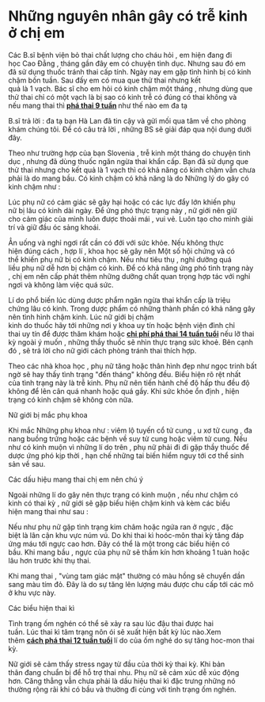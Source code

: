 # Những nguyên nhân gây có trễ kinh ở chị em
<p>Các&nbsp;B.sĩ&nbsp;bệnh viện&nbsp;bỏ thai&nbsp;chất lượng&nbsp;cho cháu hỏi , em hiện đang đi học&nbsp;Cao Đẳng&nbsp;, tháng&nbsp;gần đây&nbsp;em có&nbsp;chuyện tình dục. Nhưng&nbsp;sau đó&nbsp;em đã&nbsp;sử dụng&nbsp;thuốc&nbsp;tránh thai&nbsp;cấp tính.&nbsp;Ngày nay&nbsp;em gặp&nbsp;tình hình&nbsp;bị&nbsp;có kinh chậm&nbsp;bốn tuần.&nbsp;Sau đấy&nbsp;em có mua que thử thai nhưng&nbsp;kết quả&nbsp;là&nbsp;1&nbsp;vạch.&nbsp;Bác sĩ&nbsp;cho em hỏi&nbsp;có kinh chậm&nbsp;một tháng&nbsp;, nhưng&nbsp;dùng&nbsp;que thử thai chỉ có&nbsp;một&nbsp;vạch&nbsp;là bị sao&nbsp;có kinh trễ&nbsp;có đúng&nbsp;có thai&nbsp;không và nếu&nbsp;mang thai&nbsp;thì&nbsp;<strong><a href="http://phongkhamphathaihcm.com/cach-pha-thai-9-tuan-tuoi-an-toan-nhat-hien-nay-123.html">phá thai 9 tuần</a>&nbsp;</strong>như thế nào&nbsp;em&nbsp;đa tạ</p>

<p>B.sĩ&nbsp;trả lời&nbsp;:&nbsp;đa tạ&nbsp;bạn&nbsp;Hà Lan&nbsp;đã&nbsp;tin cậy&nbsp;và gửi&nbsp;mối qua tâm&nbsp;về cho&nbsp;phòng khám&nbsp;chúng tôi. Để có câu&nbsp;trả lời&nbsp;,&nbsp;những&nbsp;BS&nbsp;sẽ&nbsp;giải đáp&nbsp;qua nội dung&nbsp;dưới đây.</p>

<p>Theo như&nbsp;trường hợp&nbsp;của bạn&nbsp;Slovenia&nbsp;,&nbsp;trễ kinh&nbsp;một tháng&nbsp;do&nbsp;chuyện tình dục&nbsp;, nhưng đã&nbsp;dùng&nbsp;thuốc&nbsp;ngăn ngừa thai&nbsp;khẩn cấp. Bạn đã&nbsp;sử dụng&nbsp;que thử thai nhưng cho&nbsp;kết quả&nbsp;là&nbsp;1&nbsp;vạch thì&nbsp;có khả năng&nbsp;có kinh chậm&nbsp;vẫn chưa phải&nbsp;là do&nbsp;mang bầu.&nbsp;Có kinh chậm&nbsp;có khả năng&nbsp;là do&nbsp;Những&nbsp;lý do&nbsp;gây&nbsp;có kinh chậm&nbsp;như :</p>

<p>Lúc&nbsp;phụ nữ&nbsp;có&nbsp;cảm giác&nbsp;sẽ gây hại&nbsp;hoặc có&nbsp;các&nbsp;lực đẩy&nbsp;lớn&nbsp;khiến&nbsp;phụ nữ&nbsp;bị&nbsp;lâu có kinh&nbsp;dài ngày. Để&nbsp;ứng phó&nbsp;thực trạng&nbsp;này ,&nbsp;nữ giới&nbsp;nên&nbsp;giữ cho&nbsp;cảm giác&nbsp;của mình luôn được&nbsp;thoải mái&nbsp;,&nbsp;vui vẻ. Luôn tạo&nbsp;cho mình&nbsp;giải trí&nbsp;và giữ đầu óc&nbsp;sảng khoái.</p>

<p>Ẳn uống và&nbsp;nghỉ ngơi&nbsp;rất&nbsp;cần có&nbsp;đới với&nbsp;sức khỏe. Nếu không&nbsp;thực hiện&nbsp;đúng&nbsp;cách&nbsp;,&nbsp;hợp lí&nbsp;, khoa học sẽ&nbsp;gây nên&nbsp;Một số&nbsp;hội chứng&nbsp;và&nbsp;có thể&nbsp;khiến&nbsp;phụ nữ&nbsp;bị&nbsp;có kinh chậm. Nếu như&nbsp;tiêu thụ&nbsp;,&nbsp;nghỉ dưỡng&nbsp;quá liều&nbsp;phụ nữ&nbsp;dễ hơn&nbsp;bị&nbsp;chậm có kinh. Để&nbsp;có khả năng&nbsp;ứng phó&nbsp;tình trạng&nbsp;này ,&nbsp;chị em&nbsp;nên&nbsp;cấp phát&nbsp;thêm&nbsp;những&nbsp;dưỡng chất&nbsp;quan trọng&nbsp;hợp tác&nbsp;với&nbsp;nghỉ ngơi&nbsp;và không&nbsp;làm việc&nbsp;quá sức.</p>

<p>Lí do&nbsp;phổ biến&nbsp;lúc&nbsp;dùng&nbsp;dược phẩm&nbsp;ngăn ngừa thai&nbsp;khẩn cấp&nbsp;là&nbsp;triệu chứng&nbsp;lâu có kinh. Trong&nbsp;dược phẩm&nbsp;có&nbsp;những&nbsp;thành phần&nbsp;có khả năng&nbsp;gây nên&nbsp;tình hình&nbsp;chậm kinh.&nbsp;Lúc&nbsp;nữ giới&nbsp;bị&nbsp;chậm kinh&nbsp;do&nbsp;thuốc&nbsp;hãy&nbsp;tới&nbsp;những&nbsp;nơi&nbsp;y khoa&nbsp;uy tín&nbsp;hoặc&nbsp;bệnh viện&nbsp;đình chỉ thai&nbsp;uy tín&nbsp;để được&nbsp;thăm khám&nbsp;hoặc&nbsp;<strong><a href="http://phongkhamphathaihcm.com/thai-14-tuan-tuoi-co-pha-duoc-khong-va-bang-cach-nao-122.html">chi phí phá thai 14 tuần tuổi</a>&nbsp;</strong>nếu lỡ&nbsp;thai kỳ&nbsp;ngoài&nbsp;ý muốn&nbsp;,&nbsp;những&nbsp;thầy thuốc&nbsp;sẽ&nbsp;nhìn&nbsp;thực trạng&nbsp;sức khoẻ.&nbsp;Bên cạnh đó&nbsp;, sẽ&nbsp;trả lời&nbsp;cho&nbsp;nữ giới&nbsp;cách&nbsp;phòng&nbsp;tránh thai&nbsp;thích hợp.</p>

<p>Theo&nbsp;các&nbsp;nhà khoa học&nbsp;,&nbsp;phụ nữ&nbsp;tăng hoặc&nbsp;thân hình đẹp như ngọc trinh&nbsp;bất ngờ&nbsp;sẽ&nbsp;hay thấy&nbsp;tình trạng&nbsp;&quot;đến tháng&quot;&nbsp;không đều.&nbsp;Biểu hiện&nbsp;rõ rệt nhất của&nbsp;tình trạng&nbsp;này là&nbsp;trễ kinh.&nbsp;Phụ nữ&nbsp;nên&nbsp;tiến hành&nbsp;chế độ&nbsp;hấp thu&nbsp;đều độ không để&nbsp;lên cân&nbsp;quá nhanh hoặc quá gầy.&nbsp;Khi&nbsp;sức khỏe&nbsp;ổn định ,&nbsp;hiện trạng&nbsp;có kinh chậm&nbsp;sẽ không còn nữa.</p>

<p>Nữ giới&nbsp;bị mắc&nbsp;phụ khoa</p>

<p>Khi&nbsp;mắc&nbsp;Những&nbsp;phụ khoa&nbsp;như : viêm lộ tuyến cổ&nbsp;tử cung&nbsp;, u xơ&nbsp;tử cung&nbsp;, đa nang&nbsp;buồng trứng&nbsp;hoặc&nbsp;các&nbsp;bệnh về suy&nbsp;tử cung&nbsp;hoặc viêm&nbsp;tử cung. Nếu như&nbsp;có kinh muộn&nbsp;vì&nbsp;những&nbsp;lí do&nbsp;trên ,&nbsp;phụ nữ&nbsp;phải&nbsp;đi&nbsp;đi gặp thầy thuốc&nbsp;để dược&nbsp;ứng phó&nbsp;kịp thời&nbsp;,&nbsp;hạn chế&nbsp;những&nbsp;tai biến&nbsp;hiểm nguy&nbsp;tới&nbsp;cơ thể&nbsp;sinh sản&nbsp;về sau.</p>

<p>Các&nbsp;dấu hiệu&nbsp;mang thai&nbsp;chị em&nbsp;nên&nbsp;chú ý</p>

<p>Ngoài&nbsp;những&nbsp;lí do&nbsp;gây nên&nbsp;thực trạng&nbsp;có kinh muộn&nbsp;, nếu như&nbsp;chậm có kinh&nbsp;có&nbsp;thai kỳ&nbsp;,&nbsp;nữ giới&nbsp;sẽ gặp&nbsp;biểu hiện&nbsp;chậm kinh&nbsp;và kèm&nbsp;các&nbsp;biểu hiện&nbsp;mang thai&nbsp;như sau :</p>

<p>Nếu như&nbsp;phụ nữ&nbsp;gặp&nbsp;tình trạng&nbsp;kim châm hoặc ngứa ran ở ngực ,&nbsp;đặc biệt&nbsp;là&nbsp;lân cận&nbsp;khu vực&nbsp;núm vú. Do&nbsp;khi&nbsp;thai kì&nbsp;hoóc-môn&nbsp;thai kỳ&nbsp;tăng&nbsp;đáp ứng&nbsp;máu&nbsp;tới&nbsp;ngực&nbsp;cao hơn. Đây&nbsp;có thể&nbsp;là&nbsp;một&nbsp;trong&nbsp;các&nbsp;biểu hiện&nbsp;có bầu.&nbsp;Khi&nbsp;mang bầu&nbsp;, ngực của&nbsp;phụ nữ&nbsp;sẽ&nbsp;thầm kín&nbsp;hơn&nbsp;khoảng&nbsp;1&nbsp;tuàn hoặc lâu hơn trước&nbsp;khi&nbsp;thụ thai.</p>

<p>Khi&nbsp;mang thai&nbsp;,&nbsp;&quot;vùng tam giác mật&quot;&nbsp;thường có màu hồng sẽ chuyển dần sang màu tím đỏ. Đây là do sự&nbsp;tăng lên&nbsp;lượng máu được&nbsp;chu cấp&nbsp;tới&nbsp;các&nbsp;mô ở&nbsp;khu vực&nbsp;này.</p>

<p>Các&nbsp;biểu hiện&nbsp;thai kì</p>

<p>Tình trạng&nbsp;ốm nghén&nbsp;có thể&nbsp;sẽ&nbsp;xảy ra&nbsp;sau&nbsp;lúc&nbsp;đậu thai&nbsp;được&nbsp;hai tuần.&nbsp;Lúc&nbsp;thai kì&nbsp;tâm trạng&nbsp;nôn ói&nbsp;sẽ&nbsp;xuất hiện&nbsp;bất kỳ&nbsp;lúc&nbsp;nào.Xem thêm&nbsp;<strong><a href="http://phongkhamphathaihcm.com/thai-12-tuan-co-pha-duoc-khong-va-bang-cach-nao-chi-phi-bao-nhieu-120.html">cách phá thai 12 tuần tuổi</a>&nbsp;</strong>lí do&nbsp;của ốm nghé do sự tăng&nbsp;hoc-mon&nbsp;thai kỳ.</p>

<p>Nữ giới&nbsp;sẽ&nbsp;cảm thấy&nbsp;stress&nbsp;ngay từ đầu của&nbsp;thời kỳ&nbsp;thai kỳ.&nbsp;Khi&nbsp;bản thân&nbsp;đang chuẩn bị để&nbsp;hỗ trợ&nbsp;thai nhu.&nbsp;Phụ nữ&nbsp;sẽ&nbsp;cảm xúc&nbsp;dễ xúc động hơn.&nbsp;Căng thẳng&nbsp;vẫn chưa phải&nbsp;là&nbsp;dấu hiệu&nbsp;thai kì&nbsp;đặc trưng&nbsp;những&nbsp;nó thường&nbsp;rộng rãi&nbsp;khi&nbsp;có bầu&nbsp;và thường&nbsp;đi cùng&nbsp;với&nbsp;tình trạng&nbsp;ốm nghén.</p>

<p>&nbsp;</p>
